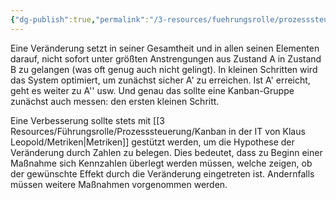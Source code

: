 ```yaml
---
{"dg-publish":true,"permalink":"/3-resources/fuehrungsrolle/prozesssteuerung/kanban/evolutionaere-verbesserung/","noteIcon":"","created":"2024-04-10T14:57:45.432+02:00","updated":"2024-04-17T14:14:06.235+02:00"}
---
```



Eine Veränderung setzt in seiner Gesamtheit und in allen seinen Elementen darauf, nicht sofort unter größten Anstrengungen aus Zustand A in Zustand B zu gelangen (was oft genug auch nicht gelingt). In kleinen Schritten wird das System optimiert, um zunächst sicher A' zu erreichen. Ist A' erreicht, geht es weiter zu A'' usw. Und genau das sollte eine Kanban-Gruppe zunächst auch messen: den ersten kleinen Schritt.

Eine Verbesserung sollte stets mit [[3 Resources/Führungsrolle/Prozesssteuerung/Kanban in der IT von Klaus Leopold/Metriken\|Metriken]] gestützt werden, um die Hypothese der  Veränderung durch Zahlen zu belegen. Dies bedeutet, dass zu Beginn einer Maßnahme sich Kennzahlen überlegt werden müssen, welche zeigen, ob der gewünschte Effekt durch die Veränderung eingetreten ist. Andernfalls müssen weitere Maßnahmen vorgenommen werden.
